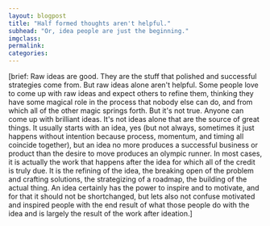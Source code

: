 ```yaml
---
layout: blogpost
title: "Half formed thoughts aren't helpful."
subhead: "Or, idea people are just the beginning."
imgclass:
permalink:
categories:
---
```


[brief: Raw ideas are good. They are the stuff that polished and successful strategies come from. But raw ideas alone aren't helpful. Some people love to come up with raw ideas and expect others to refine them, thinking they have some magical role in the process that nobody else can do, and from which all of the other magic springs forth. But it's not true. Anyone can come up with brilliant ideas. It's not ideas alone that are the source of great things. It usually starts with an idea, yes (but not always, sometimes it just happens without intention because process, momentum, and timing all coincide together), but an idea no more produces a successful business or product than the desire to move produces an olympic runner. In most cases, it is actually the work that happens after the idea for which all of the credit is truly due. It is the refining of the idea, the breaking open of the problem and crafting solutions, the strategizing of a roadmap, the building of the actual thing. An idea certainly has the power to inspire and to motivate, and for that it should not be shortchanged, but lets also not confuse motivated and inspired people with the end result of what those people do with the idea and is largely the result of the work after ideation.]